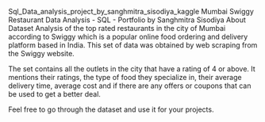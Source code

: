 Sql_Data_analysis_project_by_sanghmitra_sisodiya_kaggle
Mumbai Swiggy Restaurant Data Analysis - SQL - Portfolio by Sanghmitra Sisodiya 
About Dataset
Analysis of the top rated restaurants in the city of Mumbai according to Swiggy which is a popular online food ordering and delivery platform based in India. This set of data was obtained by web scraping from the Swiggy website.

The set contains all the outlets in the city that have a rating of 4 or above. It mentions their ratings, the type of food they specialize in, their average delivery time, average cost and if there are any offers or coupons that can be used to get a better deal.

Feel free to go through the dataset and use it for your projects.
